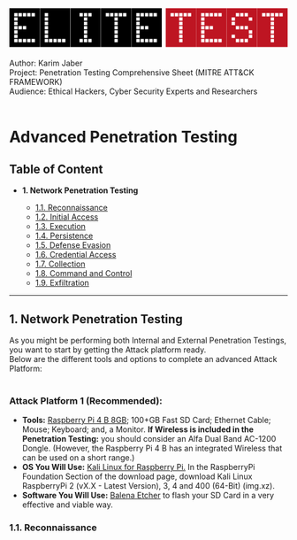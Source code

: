 <img src="https://github.com/Afriness/Advanced-Penetration-testing/blob/main/elitetest-logo.png"><img><br><br>
<span>Author: Karim Jaber</span><br>
<span>Project: Penetration Testing Comprehensive Sheet (MITRE ATT&CK FRAMEWORK)</span><br>
<span>Audience: Ethical Hackers, Cyber Security Experts and Researchers</span><br><br>

# Advanced Penetration Testing

<h2>Table of Content</h2>

<ul>
  <li><strong>1. Network Penetration Testing</strong></li>
  <ul>
    <li><a href="#reconnaissance">1.1. Reconnaissance</a></li>
    <li><a href="#initialaccess">1.2. Initial Access</a></li>
    <li><a href="#execution">1.3. Execution</a></li>
    <li><a href="#persistence">1.4. Persistence</a></li>
    <li><a href="#defenseevasion">1.5. Defense Evasion</a></li>
    <li><a href="#credentialaccess">1.6. Credential Access</a></li>
    <li><a href="#collection">1.7. Collection</a></li>
    <li><a href="#commandandcontrol">1.8. Command and Control</a></li>
    <li><a href="#exfiltration">1.9. Exfiltration</a></li>
  </ul>
</ul>

<hr>

<h2>1. Network Penetration Testing</h2>

<p>As you might be performing both Internal and External Penetration Testings, you want to start by getting the Attack platform ready.<br>
   Below are the different tools and options to complete an advanced Attack Platform:<br><br>
   
   <h3>Attack Platform 1 (Recommended):</h3>
   
   - <strong>Tools:</strong> <a href="https://www.raspberrypi.org/products/raspberry-pi-4-model-b/">Raspberry Pi 4 B 8GB</a>; 100+GB Fast SD Card; Ethernet Cable; Mouse; Keyboard; and, a Monitor. <strong>If Wireless is included in the Penetration Testing:</strong> you should consider an Alfa Dual Band AC-1200 Dongle. (However, the Raspberry Pi 4 B has an integrated Wireless  that can be used on a short range.)<br>
   - <strong>OS You Will Use:</strong> <a href="https://www.offensive-security.com/kali-linux-arm-images/">Kali Linux for Raspberry Pi.</a> In the RaspberryPi Foundation Section of the download page, download Kali Linux RaspberryPi 2 (vX.X - Latest Version), 3, 4 and 400 (64-Bit) (img.xz).<br>
   - <strong>Software You Will Use:</strong> <a href="https://www.balena.io/etcher/">Balena Etcher</a> to flash your SD Card in a very effective and viable way.<br>
</p>

<h3 id="reconnaissance">1.1. Reconnaissance</h3>
